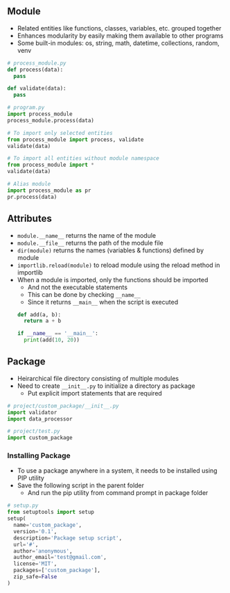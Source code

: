## Module
- Related entities like functions, classes, variables, etc. grouped together
- Enhances modularity by easily making them available to other programs
- Some built-in modules: os, string, math, datetime, collections, random, venv

```py
# process_module.py
def process(data):
  pass

def validate(data):
  pass

# program.py
import process_module
process_module.process(data)

# To import only selected entities
from process_module import process, validate
validate(data)

# To import all entities without module namespace
from process_module import *
validate(data)

# Alias module
import process_module as pr
pr.process(data)
```

## Attributes
- `module.__name__` returns the name of the module
- `module.__file__` returns the path of the module file
- `dir(module)` returns the names (variables & functions) defined by module
- `importlib.reload(module)` to reload module using the reload method in importlib
- When a module is imported, only the functions should be imported
  - And not the executable statements
  - This can be done by checking `__name__`
  - Since it returns `__main__` when the script is executed
  ```py
  def add(a, b):
    return a + b

  if __name__ == '__main__':
    print(add(10, 20))
  ```

## Package
- Heirarchical file directory consisting of multiple modules
- Need to create `__init__.py` to initialize a directory as package
  - Put explicit import statements that are required

```py
# project/custom_package/__init__.py
import validator
import data_processor

# project/test.py
import custom_package
```

### Installing Package
- To use a package anywhere in a system, it needs to be installed using PIP utility
- Save the following script in the parent folder
  - And run the pip utility from command prompt in package folder

```py
# setup.py
from setuptools import setup
setup(
  name='custom_package',
  version='0.1',
  description='Package setup script',
  url='#',
  author='anonymous',
  author_email='test@gmail.com',
  license='MIT',
  packages=['custom_package'],
  zip_safe=False
)
```

